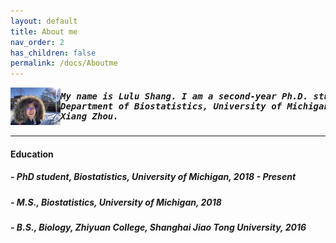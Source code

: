 ```yaml
---
layout: default
title: About me
nav_order: 2
has_children: false
permalink: /docs/Aboutme
---
```



<img align="left" src="/images/headphoto.jpeg" alt="drawing" width="80"/> 

##### <pre> My name is Lulu Shang. I am a second-year Ph.D. student in the Department of Biostatistics, University of Michigan, advised by Prof. Xiang Zhou.
---

#### Education

##### - PhD student, Biostatistics, University of Michigan, 2018 - Present
##### - M.S., Biostatistics, University of Michigan, 2018
##### - B.S., Biology, Zhiyuan College, Shanghai Jiao Tong University, 2016

